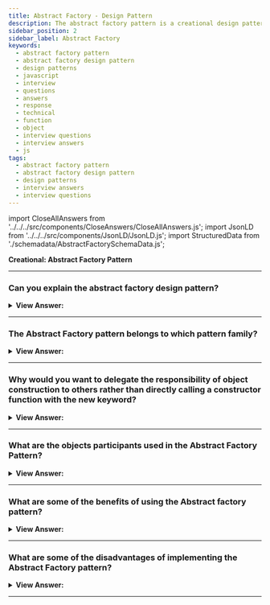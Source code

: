 ```yaml
---
title: Abstract Factory - Design Pattern
description: The abstract factory pattern is a creational design pattern that produces families of related objects without specifying their concrete classes.
sidebar_position: 2
sidebar_label: Abstract Factory
keywords:
  - abstract factory pattern
  - abstract factory design pattern
  - design patterns
  - javascript
  - interview
  - questions
  - answers
  - response
  - technical
  - function
  - object
  - interview questions
  - interview answers
  - js
tags:
  - abstract factory pattern
  - abstract factory design pattern
  - design patterns
  - interview answers
  - interview questions
---
```


import CloseAllAnswers from '../../../src/components/CloseAnswers/CloseAllAnswers.js';
import JsonLD from '../../../src/components/JsonLD/JsonLD.js';
import StructuredData from './schemadata/AbstractFactorySchemaData.js';

<JsonLD data={StructuredData} />

<head>
  <title>Abstract Factory Pattern | JavaScript Interview Questions</title>
</head>

**Creational: Abstract Factory Pattern**

<CloseAllAnswers />

---

### Can you explain the abstract factory design pattern?

<details className='answer'>
  <summary>
    <strong>View Answer:</strong>
  </summary>
  <div>
    <div>
      <strong>Interview Response:</strong> It's also a good idea to be familiar with the Abstract Factory design. Which seeks to encapsulate a set of independent factories with a similar purpose, and it separates the details of implementing a set of objects from their general usage.<br/><br/>
    </div><br />
  <div><strong className="codeExample">Diagram:</strong><br /><br />

  <div></div>

<img src="/img/javascript-abstract-factory.jpg" /><br /><br />

**The objects participating in this pattern are:**

**AbstractFactory** -- _not used in JavaScript_

- declares an interface for creating products

**ConcreteFactory** -- In example code: _EmployeeFactory, VendorFactory_

- a factory object that manufactures new products
- the create() method returns new products

**Products** -- In example code: _Employee, Vendor_

- the factory-created product instances

**AbstractProduct** -- _not used in JavaScript_

- declares an interface for the created products

<br />

:::note

Though the definition particularly mentions that an interface needs to be defined, we don’t have interfaces in _Vanilla JavaScript_. Therefore, we must implement it in a way that JavaScript translates into an interface.

:::

</div><br />
  <div><strong className="codeExample">Code Example #1:</strong><br /><br />

  <div></div>

```js
function Employee(name) {
  this.name = name;

  this.say = function () {
    console.log('I am employee ' + name);
  };
}

function EmployeeFactory() {
  this.create = function (name) {
    return new Employee(name);
  };
}

function Vendor(name) {
  this.name = name;

  this.say = function () {
    console.log('I am vendor ' + name);
  };
}

function VendorFactory() {
  this.create = function (name) {
    return new Vendor(name);
  };
}

function run() {
  let persons = [];
  let employeeFactory = new EmployeeFactory();
  let vendorFactory = new VendorFactory();

  persons.push(employeeFactory.create('Joan DiSilva'));
  persons.push(employeeFactory.create("Tim O'Neill"));
  persons.push(vendorFactory.create('Gerald Watson'));
  persons.push(vendorFactory.create('Nicole McNight'));

  for (let i = 0, len = persons.length; i < len; i++) {
    persons[i].say();
  }
}

run();

/*

OUTPUT:

I am employee Joan DiSilva
I am employee Tim O'Neill
I am vendor Gerald Watson
I am vendor Nicole McNight

*/
```

  </div>

  <br />
  <div><strong className="codeExample">Code Example #2:</strong><br /><br />

  <div></div>

```js
function Car() {
  this.name = 'Car';
  this.wheels = 4;
}

function Tractor() {
  this.name = 'Tractor';
  this.wheels = 4;
}

function Bike() {
  this.name = 'Bike';
  this.wheels = 2;
}
const vehicleFactory = {
  createVehicle: function (type) {
    switch (type.toLowerCase()) {
      case 'car':
        return new Car();
      case 'tractor':
        return new Tractor();
      case 'bike':
        return new Bike();
      default:
        return null;
    }
  },
};
var car = vehicleFactory.createVehicle('Car');
console.log(car);

/*

 output: 

 Car { name: "Car", wheels: 4 }

 */
```

  </div>

  </div>
</details>

---

### The Abstract Factory pattern belongs to which pattern family?

<details>
  <summary>
    <strong>View Answer:</strong>
  </summary>
  <div>
    <div>
      <strong>Interview Response:</strong> The abstract factory pattern belongs to the creational design pattern category.
    </div>
  </div>
</details>

---

### Why would you want to delegate the responsibility of object construction to others rather than directly calling a constructor function with the new keyword?

<details>
  <summary>
    <strong>View Answer:</strong>
  </summary>
  <div>
    <div>
      <strong>Interview Response:</strong> This is because constructor functions have little control over the complete construction process. You may need to delegate authority to a factory with broader knowledge. This method encompasses cases where the creation process incorporates object caching, object sharing or re-use, complicated logic, applications that keep object and type counts, and objects that interact with various resources or devices. If your application requires additional control over the object creation process, we recommend the Factory Pattern.
    </div>
  </div>
</details>

---

### What are the objects participants used in the Abstract Factory Pattern?

<details>
  <summary>
    <strong>View Answer:</strong>
  </summary>
  <div>
    <div>
      <strong>Interview Response:</strong> The objects participants used in the Abstract Factory Pattern include the AbstractFactory, ConcreteFactory, Products, and AbstractProduct.
    </div><br />
    <div>
      <strong>Technical Response:</strong> The objects participants used in the Abstract Factory Pattern include the AbstractFactory, ConcreteFactory, Products, and AbstractProduct. The AbstractFactory, not used in JavaScript, declares an interface for creating products. The ConcreteFactory is a factory object that manufactures new products, and products are simply instances created by the factory. The AbstractFactory participant, not used in JavaScript, declares an interface for the produced products.
    </div><br />

:::note

Though the definition particularly mentions that an interface needs to be defined, we don’t have interfaces in _Vanilla JavaScript_. Therefore, we must implement it in a way that JavaScript translates into an interface.

:::

  </div>
</details>

---

### What are some of the benefits of using the Abstract factory pattern?

<details>
  <summary>
    <strong>View Answer:</strong>
  </summary>
  <div>
    <div>
      <strong>Interview Response:</strong> The abstract factory pattern offers various advantages, which we can describe in the following fashion.
    </div>
    <br />
    <div></div>

- We ensure the compatibility of items produced by the same factory class.
- Open-closed Concept: Clean code, since we introduce new product families without affecting the current code structure, ensuring the open-closed concept.
- Cleaner code since the single responsibility principle (SRP) gets followed because the obligation for generating the concrete product gets passed to the concrete creator class rather than the client class.

<br />
  </div>
</details>

---

### What are some of the disadvantages of implementing the Abstract Factory pattern?

<details>
  <summary>
    <strong>View Answer:</strong>
  </summary>
  <div>
    <div>
      <strong>Interview Response:</strong> The main drawback of the abstract factory pattern, like most design patterns, is an increase in complexity in the code and an increase in the number of classes required for the code. However, this disadvantage is well known when applying design patterns, for it is the price to pay for gaining abstraction in the code.<br />
    </div>
  </div>
</details>

---
